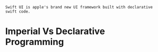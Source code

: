 ```
Swift UI is apple's brand new UI framework built with declarative swift code.
```

# Imperial Vs Declarative Programming

```
```
